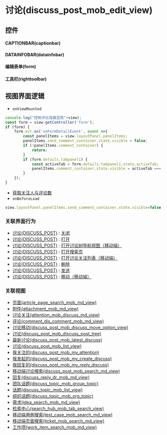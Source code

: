 # 讨论(discuss_post_mob_edit_view)  <!-- {docsify-ignore-all} -->



## 控件
#### CAPTIONBAR(captionbar)
#### DATAINFOBAR(datainfobar)
#### 编辑表单(form)
#### 工具栏(righttoolbar)

## 视图界面逻辑
* `onViewMounted`
```javascript
console.log("控制评论容器显隐"+view);
const form = view.getController('form');
if (form) {
    form.evt.on('onFormDetailEvent', event =>{
        const panelItems = view.layoutPanel.panelItems;
        panelItems.send_comment_container.state.visible = false;
        if (!panelItems.comment_container) {
            return;
        }
        if (form.details.tabpanel1) {
            const activeTab = form.details.tabpanel1.state.activeTab;
            panelItems.comment_container.state.visible = activeTab === 'detailpage';
        }
    });
}
```
  * [获取关注人与评论数](module/TestMgmt/test_case/uilogic/fill_att_com_count)
* `onBeforeLoad`
```javascript
view.layoutPanel.panelItems.send_comment_container.state.visible=false;
```


### 关联界面行为
  * [讨论(DISCUSS_POST)](module/Team/discuss_post) : [关闭](module/Team/discuss_post#界面行为)
  * [讨论(DISCUSS_POST)](module/Team/discuss_post) : [打开](module/Team/discuss_post#界面行为)
  * [讨论(DISCUSS_POST)](module/Team/discuss_post) : [打开讨论树导航视图（移动端）](module/Team/discuss_post#界面行为)
  * [讨论(DISCUSS_POST)](module/Team/discuss_post) : [打开搜索页](module/Team/discuss_post#界面行为)
  * [讨论(DISCUSS_POST)](module/Team/discuss_post) : [打开讨论关注列表（移动端）](module/Team/discuss_post#界面行为)
  * [讨论(DISCUSS_POST)](module/Team/discuss_post) : [删除](module/Team/discuss_post#界面行为)
  * [讨论(DISCUSS_POST)](module/Team/discuss_post) : [发送](module/Team/discuss_post#界面行为)
  * [讨论(DISCUSS_POST)](module/Team/discuss_post) : [移动（移动端）](module/Team/discuss_post#界面行为)

### 关联视图
  * [页面(article_page_search_mob_md_view)](app/view/article_page_search_mob_md_view)
  * [附件(attachment_mob_md_view)](app/view/attachment_mob_md_view)
  * [讨论关注(attention_mob_discuss_md_view)](app/view/attention_mob_discuss_md_view)
  * [评论(comment_dis_comment_mob_md_view)](app/view/comment_dis_comment_mob_md_view)
  * [讨论移动(discuss_post_mob_discuss_move_option_view)](app/view/discuss_post_mob_discuss_move_option_view)
  * [讨论(discuss_post_mob_discuss_post_tree)](app/view/discuss_post_mob_discuss_post_tree)
  * [最新讨论(discuss_post_mob_latest_discuss)](app/view/discuss_post_mob_latest_discuss)
  * [讨论(discuss_post_mob_list_view)](app/view/discuss_post_mob_list_view)
  * [我关注的(discuss_post_mob_my_attention)](app/view/discuss_post_mob_my_attention)
  * [我发起的(discuss_post_mob_my_create_discuss)](app/view/discuss_post_mob_my_create_discuss)
  * [我回复的(discuss_post_mob_my_reply_discuss)](app/view/discuss_post_mob_my_reply_discuss)
  * [移动端讨论搜索(discuss_post_mob_search_md_view)](app/view/discuss_post_mob_search_md_view)
  * [回复(discuss_reply_dr_mob_md_view)](app/view/discuss_reply_dr_mob_md_view)
  * [团队话题(discuss_topic_mob_group_topic)](app/view/discuss_topic_mob_group_topic)
  * [话题(discuss_topic_mob_list_view)](app/view/discuss_topic_mob_list_view)
  * [组织话题(discuss_topic_mob_org_topic)](app/view/discuss_topic_mob_org_topic)
  * [需求(idea_search_mob_md_view)](app/view/idea_search_mob_md_view)
  * [检索中心(search_hub_mob_tab_search_view)](app/view/search_hub_mob_tab_search_view)
  * [移动端用例搜索(test_case_mob_search_md_view)](app/view/test_case_mob_search_md_view)
  * [移动端页面搜索(ticket_mob_search_md_view)](app/view/ticket_mob_search_md_view)
  * [工作项(work_item_search_mob_md_view)](app/view/work_item_search_mob_md_view)

<script>
 const { createApp } = Vue
  createApp({
    data() {
      return {

      }
    }
  }).use(ElementPlus).mount('#app')
</script>